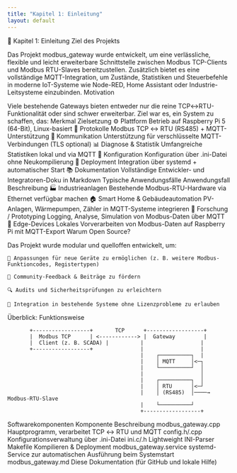 ```yaml
---
title: "Kapitel 1: Einleitung"
layout: default
---
```


🧩 Kapitel 1: Einleitung
Ziel des Projekts

Das Projekt modbus_gateway wurde entwickelt, um eine verlässliche, flexible und leicht erweiterbare Schnittstelle zwischen Modbus TCP-Clients und Modbus RTU-Slaves bereitzustellen. Zusätzlich bietet es eine vollständige MQTT-Integration, um Zustände, Statistiken und Steuerbefehle in moderne IoT-Systeme wie Node-RED, Home Assistant oder Industrie-Leitsysteme einzubinden.
Motivation

Viele bestehende Gateways bieten entweder nur die reine TCP↔RTU-Funktionalität oder sind schwer erweiterbar. Ziel war es, ein System zu schaffen, das:
Merkmal	Zielsetzung
⚙️ Plattform	Betrieb auf Raspberry Pi 5 (64-Bit), Linux-basiert
🔄 Protokolle	Modbus TCP ↔ RTU (RS485) + MQTT-Unterstützung
📡 Kommunikation	Unterstützung für verschlüsselte MQTT-Verbindungen (TLS optional)
📊 Diagnose & Statistik	Umfangreiche Statistiken lokal und via MQTT
🔧 Konfiguration	Konfiguration über .ini-Datei ohne Neukompilierung
🚀 Deployment	Integration über systemd + automatischer Start
📚 Dokumentation	Vollständige Entwickler- und Integratoren-Doku in Markdown
Typische Anwendungsfälle
Anwendungsfall	Beschreibung
🏭 Industrieanlagen	Bestehende Modbus-RTU-Hardware via Ethernet verfügbar machen
🏠 Smart Home & Gebäudeautomation	PV-Anlagen, Wärmepumpen, Zähler in MQTT-Systeme integrieren
🧪 Forschung / Prototyping	Logging, Analyse, Simulation von Modbus-Daten über MQTT
🧩 Edge-Devices	Lokales Vorverarbeiten von Modbus-Daten auf Raspberry Pi mit MQTT-Export
Warum Open Source?

Das Projekt wurde modular und quelloffen entwickelt, um:

    🔄 Anpassungen für neue Geräte zu ermöglichen (z. B. weitere Modbus-Funktioncodes, Registertypen)

    💬 Community-Feedback & Beiträge zu fördern

    🔍 Audits und Sicherheitsprüfungen zu erleichtern

    🧩 Integration in bestehende Systeme ohne Lizenzprobleme zu erlauben

Überblick: Funktionsweise

           +------------------+       TCP      +------------------+
           |  Modbus TCP      | <------------> |  Gateway         |
           |  Client (z. B. SCADA) |          |                  |
           +------------------+               |                  |
                                              |    ┌──────────┐  |
                                              |    │ MQTT     │<─┐
                                              |    └──────────┘  │
                                              |                  │
                                              |    ┌──────────┐  │
                                              |    │ RTU      │<─┘
                                              |    │ (RS485)  │────→ Modbus-RTU-Slave
                                              |    └──────────┘
                                              +------------------+

Softwarekomponenten
Komponente	Beschreibung
modbus_gateway.cpp	Hauptprogramm, verarbeitet TCP ↔ RTU und MQTT
config.h/.cpp	Konfigurationsverwaltung über .ini-Datei
ini.c/.h	Lightweight INI-Parser
Makefile	Kompilieren & Deployment
modbus_gateway.service	systemd-Service zur automatischen Ausführung beim Systemstart
modbus_gateway.md	Diese Dokumentation (für GitHub und lokale Hilfe)

